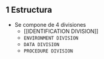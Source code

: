 ## 1 Estructura

-  Se compone de 4 divisiones
	- [[IDENTIFICATION DIVISION]]
	- `ENVIRONMENT DIVISION`
	- `DATA DIVISION`
	- `PROCEDURE DIVISION`